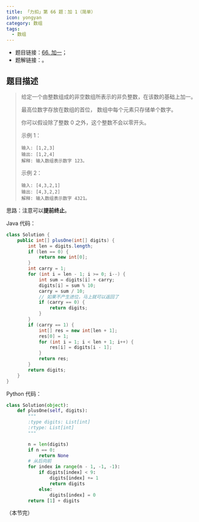 ```yaml
---
title: 「力扣」第 66 题：加 1（简单）
icon: yongyan
category: 数组
tags:
  - 数组
---
```


+ 题目链接：[66. 加一](https://leetcode-cn.com/problems/plus-one)；
+ 题解链接：[]()。

## 题目描述


> 给定一个由整数组成的非空数组所表示的非负整数，在该数的基础上加一。
>
> 最高位数字存放在数组的首位， 数组中每个元素只存储单个数字。
>
> 你可以假设除了整数 0 之外，这个整数不会以零开头。
>
> 示例 1：
>
> ```
> 输入: [1,2,3]
> 输出: [1,2,4]
> 解释: 输入数组表示数字 123。
> ```
>
> 示例 2：
>
> ```
> 输入: [4,3,2,1]
> 输出: [4,3,2,2]
> 解释: 输入数组表示数字 4321。
> ```

思路：注意可以**提前终止**。

Java 代码：

```java
class Solution {
    public int[] plusOne(int[] digits) {
        int len = digits.length;
        if (len == 0) {
            return new int[0];
        }
        int carry = 1;
        for (int i = len - 1; i >= 0; i--) {
            int sum = digits[i] + carry;
            digits[i] = sum % 10;
            carry = sum / 10;
            // 如果不产生进位，马上就可以返回了
            if (carry == 0) {
                return digits;
            }
        }
        if (carry == 1) {
            int[] res = new int[len + 1];
            res[0] = 1;
            for (int i = 1; i < len + 1; i++) {
                res[i] = digits[i - 1];
            }
            return res;
        }
        return digits;
    }
}
```

Python 代码：

```python
class Solution(object):
    def plusOne(self, digits):
        """
        :type digits: List[int]
        :rtype: List[int]
        """

        n = len(digits)
        if n == 0:
            return None
        # 从后向前
        for index in range(n - 1, -1, -1):
            if digits[index] < 9:
                digits[index] += 1
                return digits
            else:
                digits[index] = 0
        return [1] + digits
```

（本节完）